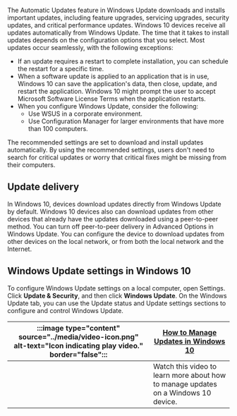 The Automatic Updates feature in Windows Update downloads and installs important updates, including feature upgrades, servicing upgrades, security updates, and critical performance updates. Windows 10 devices receive all updates automatically from Windows Update. The time that it takes to install updates depends on the configuration options that you select. Most updates occur seamlessly, with the following exceptions:

- If an update requires a restart to complete installation, you can schedule the restart for a specific time.
- When a software update is applied to an application that is in use, Windows 10 can save the application's data, then close, update, and restart the application. Windows 10 might prompt the user to accept Microsoft Software License Terms when the application restarts.
- When you configure Windows Update, consider the following:
  - Use WSUS in a corporate environment.
  - Use Configuration Manager for larger environments that have more than 100 computers.

The recommended settings are set to download and install updates automatically. By using the recommended settings, users don't need to search for critical updates or worry that critical fixes might be missing from their computers.

## Update delivery

In Windows 10, devices download updates directly from Windows Update by default. Windows 10 devices also can download updates from other devices that already have the updates downloaded using a peer-to-peer method. You can turn off peer-to-peer delivery in Advanced Options in Windows Update. You can configure the device to download updates from other devices on the local network, or from both the local network and the Internet.

## Windows Update settings in Windows 10

To configure Windows Update settings on a local computer, open Settings. Click **Update &amp; Security**, and then click **Windows Update**. On the Windows Update tab, you can use the Update status and Update settings sections to configure and control Windows Update.

|:::image type="content" source="../media/video-icon.png" alt-text="Icon indicating play video." border="false":::|[How to Manage Updates in Windows 10](https://www.youtube.com/watch?v=ZsPRcG16cok)|
| --- | --- |
||Watch this video to learn more about how to manage updates on a Windows 10 device.|

